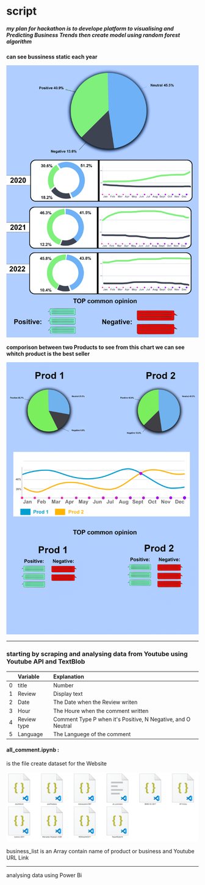 # script

##### my plan for hackathon is to develope platform to visualising and Predicting Business Trends then create model using random forest algorithm

**can see bussiness static each year**

![img](./IMG/page1.PNG)

**comporison between two Products to see from this chart we can see whitch product is the best seller**

![img](./IMG/page2.PNG)

---

### starting by scraping and analysing data from Youtube using Youtube API and TextBlob

|     | Variable    | Explanation                                                  |
| --: | :---------- | :----------------------------------------------------------- |
|   0 | title       | Number                                                       |
|   1 | Review      | Display text                                                 |
|   2 | Date        | The Date when the Review writen                              |
|   3 | Hour        | The Houre when the comment written                           |
|   4 | Review type | Comment Type P when it's Positive, N Negative, and O Neutral |
|   5 | Language    | The Languege of the comment                                  |

#### all_comment.ipynb :

is the file create dataset for the Website

![img](./IMG/1.PNG)

business_list is an Array contain name of product or business and Youtube URL Link

---

analysing data using Power Bi
